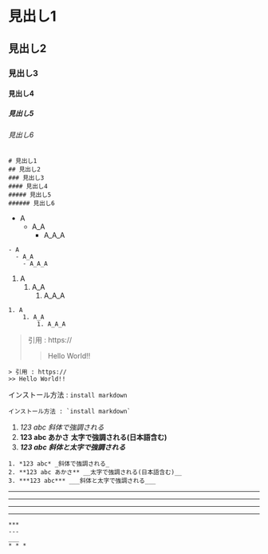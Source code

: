 # 見出し1
## 見出し2
### 見出し3
#### 見出し4
##### 見出し5
###### 見出し6

```
# 見出し1
## 見出し2
### 見出し3
#### 見出し4
##### 見出し5
###### 見出し6
```

- A
  - A_A
    - A_A_A

```
- A
  - A_A
    - A_A_A
```

1. A
    1. A_A
        1. A_A_A

```
1. A
    1. A_A
        1. A_A_A
```

> 引用 : https://
>> Hello World!!

```
> 引用 : https://
>> Hello World!!
```

インストール方法 : `install markdown`

```
インストール方法 : `install markdown`
```

1. *123 abc* _斜体で強調される_
2. **123 abc あかさ** __太字で強調される(日本語含む)__
3. ***123 abc*** ___斜体と太字で強調される___

```
1. *123 abc* _斜体で強調される_
2. **123 abc あかさ** __太字で強調される(日本語含む)__
3. ***123 abc*** ___斜体と太字で強調される___
```

***
---
___
* * *

```
*** 
---
___ 
* * *
```
